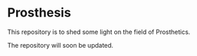 # Prosthesis

This repository is to shed some light on the field of Prosthetics. 

The repository will soon be updated.